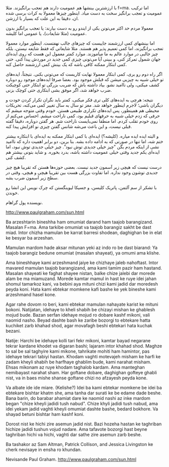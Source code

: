 
با ‌‌ارزشترین بینشها هم عمومیت دارند هم تعجب برانگیزند. مثلا f=ma. اما ترکیب عمومیت و تعجب برانگیز سخت به دست میاد. اینطور چیزها معمولا به کرات برسی‌ شده ان، دقیقا به این علت که بسیار با ارزشن.

معمولا مردم حد اکثر می‌تونن یکی‌ از ایندو رو به دست بیارند: یا تعجب برانگیز بدون عمومیت (مثلا شایعات)، یا عمومی اما کلیشه.

اما بینشهای کمی‌ ارزشمند جاییست که چیزهای جالب نهفتست. اینطور موارد معمولا تعجب برانگیزند، اما کمی‌ تعمیم پذیر هم هستند. مثلا شایعاتی که فقط شایعه نیستن، بلکه چیز جالبی‌ در موارد عالم به ما میاموزند. موارد کمتر معمول این هست که روی ایده‌ای جهان شمول تمرکز کنی، و ببینی‌ آیا می‌تونی چیزی کمی‌ جدید در موردش پیدا کنی‌. حتی کمی‌ ابتکار ممکنه کافی‌ باشه که یک بینش کمی‌ ارزشمند حاصل کنه.

اگر راه دوم رو بری، کمی‌ ابتکار معمولا نهایت کاریست که می‌تونی بکنی‌. نتیجتاً، ایده‌های تو خیلی‌ شبیه به چیزیی‌ میشن که قبلش موجود بود.  بعضا صرفا ایده‌های موجود رو دوباره کشف میکنی‌، ولی‌ ناامید نشو. بیاد داشته باش که ضریب بزرگی‌ تو ابتکار حتی کوچیکت ضرب خواهد شد، اگر موفق بشی‌ ابتکاری حتی کوچک بزنی‌.


نتیجه: هرچی‌ به ایده‌های کلی‌ تری فکر میکنی‌، کمتر باید نگران تکرار کردن خودت و دیگران باشی‌؛ لاجرم اینطور خواهد شد. مغز تو سال به سال تغییر کمی‌ می‌کنه، تحریکات محیطی‌ هم همینطور، پس ایده‌های تکراری طبیعی‌ هستن. خودم وقتی‌ متوجه میشم که حرفی‌ که زدم خیلی‌ شبیه به حرفهای قبلیم بود، کمی‌ ناراحت میشم. احساس می‌کنم از روی خودم تقلب کردم. اما منطقا نمی‌بایست ناراحت شم. هر گفتن دوباره، دقیقا گفته قبلی‌ نیست، و این باعث می‌شه شانس گفتن چیزی نو افزایش پیدا کنه.

و البته ایده ایده میاره. (کلیشه؟)
ایده‌ای با کمی‌ ابتکار ممکنه به ایده‌ای با ابتکاره بیشتر ختم شه، اما تنها در صورتی که به ادامه داده بشه. بنا برین، دو برابر اهمیت داره که ناامید نشی‌ از اینکه مردم بگن "چیز خیلی‌ جدیدی توش نبود". چیز خیلی جدیدی توش نبود، اما ایده‌ای یکم جدید وقتی‌ خیلی‌ عمومیت داشته باشه، بدرد بخوره. و شاید بتونی‌ بیشتر هم کشف کنی‌.

درست نیست که هیچی‌ زیر آسمون جدید نیست. بعضی‌ حوزه‌ها هستن که تقریبا هیچ چیز جدیدی توشون وجود نداره. اما تفاوت بزرگی‌ هست بین تقریبا هیچی‌ و هیچی‌، وقتی‌ در سطح زیر آسمون ضرب بشه.

با تشکر از سم آلتمن، پاتریک کلیسن، و جسیکا لیوینگستن که چرک نویس این انشا رو خوندن.

نویسنده پول گراهام.

http://www.paulgraham.com/sun.html


Ba arzeshtarin bineshha ham omumiat darand ham taajob barangizand. Masalan F=ma. Ama tarkibe omumiat va taajob barangiz sakht be dast miad. Intor chizha mamulan be karrat barresi shodean, daghighan be in elat ke besyar ba arzeshan.

Mamulan mardom hade aksar mitunan yeki az indo ro be dast biarand: Ya taajob barangiz bedune omumiat (masalan shayeat), ya omumi ama klishe.

Ama bineshhaye kami arzeshmand jaiye ke chizhaye jaleb nahoftast. Intor mavared mamulan taajob barangizand, ama kami tamim pazir ham hastand. Masalan shayeati ke faghat shayee nistan, balke chize jalebi dar morede alam be ma miamuzand. Morede kamtar mamul in hast ke ruye idei jahan shomul tamarkoz kani, va bebini aya mituni chizi kami jadid dar moredesh peyda koni. Hata kami ebtekar momkene kafi bashe ke yek bineshe kami arzeshmand hasel kone.

Agar rahe dovom ro beri, kami ebtekar mamulan nahayate karist ke mituni bokoni. Natijatan, idehaye to kheli shabih be chizayi mishan ke ghablesh mojud bude.  Bazan serfan idehaye mojud ro dobare kashf mikoni, vali naomid nasho. Beyad dashte bash ke zaribe bozorgi to ebtekare hatta kuchiket zarb khahad shod, agar movafagh beshi ebtekari hata kuchak bezani.

Natije: Harchi be idehaye kolli tari fekr mikoni, kamtar bayad negarane tekrar kardane khodet va digaran bashi; lajaram intor khahad shod. Maghze to sal be sal taghyire kami mikone, tahrikate mohiti ham hamintor, pas idehaye tekrari tabiyi hastan. Khodam vaghti motevajeh misham ke harfi ke zadam kheyli shabih be harfhaye ghablim bude, kami narahat misham. Ehsas mikonam az ruye khodam taghalob kardam. Ama manteghan nemibayast narahat sham. Har goftane dobare, daghighan gofteye ghabli nist, va in baes mishe shanse goftane chizi no afzayesh peyda kone.

Va albate ide ide miare. (Kelishe?)
Idei ba kami ebtekar momkene be idei ba ebtekare bishtar khatm she, ama tanha dar surati ke be edame dade beshe. Bana barin, do barabar ahamiat dare ke naomid nashi az inke mardom began "chize kheyli jadidi tush nabud". Chize khyli jadidi tush nabud, ama idei yekam jadid vaghti kheyli omumiat dashte bashe, bedard bokhore. Va shayad betuni bishtar ham kashf koni.

Dorost nist ke hichi zire asemun jadid nist. Bazi hozeha hastan ke taghriban hichize jadidi tushun vojud nadare. Ama tafavote bozorgi hast beyne taghriban hichi va hichi, vaghti dar sathe zire asemun zarb beshe.

Ba tashakor az Sam Altman, Patrick Collison, and Jessica Livingston ke cherk nevisaye in ensha ro khundan.

Nevisande Paul Graham.
http://www.paulgraham.com/sun.html

